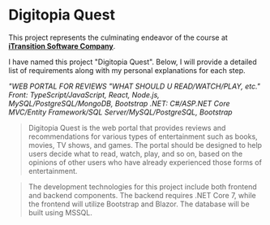 
# **Digitopia Quest**


This project represents the culminating endeavor of the course at **[iTransition Software Company](https://www.itransition.com)**.

I have named this project "Digitopia Quest". Below, I will provide a detailed list of requirements along with my personal explanations for each step.

*"WEB PORTAL FOR REVIEWS "WHAT SHOULD U READ/WATCH/PLAY, etc."
Front: TypeScript/JavaScript, React, Node.js, MySQL/PostgreSQL/MongoDB, Bootstrap
.NET: C#/ASP.NET Core MVC/Entity Framework/SQL Server/MySQL/PostgreSQL, Bootstrap*

>Digitopia Quest is the web portal that provides reviews and recommendations for various types of entertainment such as books, movies, TV shows, and games. The portal should be designed to help users decide what to read, watch, play, and so on, based on the opinions of other users who have already experienced those forms of entertainment.

>The development technologies for this project include both frontend and backend components. The backend requires .NET Core 7, while the frontend will utilize Bootstrap and Blazor. The database will be built using MSSQL.